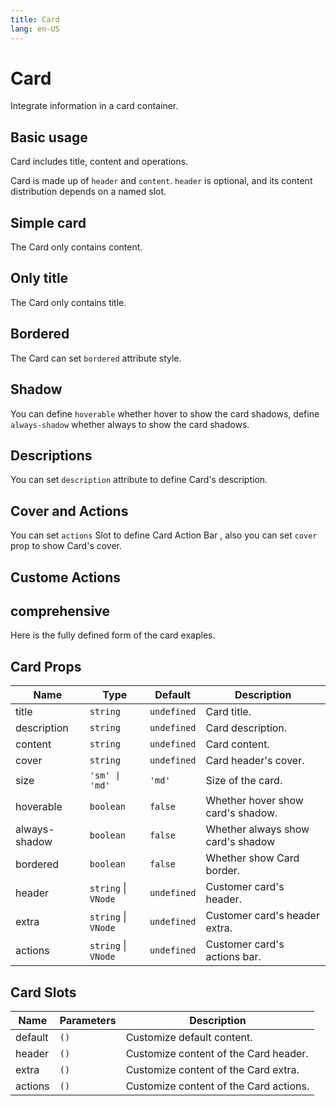 ```yaml
---
title: Card
lang: en-US
---
```


# Card

Integrate information in a card container.

## Basic usage

Card includes title, content and operations.

Card is made up of `header` and `content`. `header` is optional, and its content distribution depends on a named slot.

<demo src="../example/card/basic.vue"></demo>

## Simple card

The Card only contains content.

<demo src="../example/card/simple.vue"></demo>

## Only title

The Card only contains title.

<demo src="../example/card/only-title.vue"></demo>

## Bordered

The Card can set `bordered` attribute style.

<demo src="../example/card/bordered.vue"></demo>

## Shadow

You can define `hoverable` whether hover to show the card shadows, define `always-shadow` whether always to show the card shadows.

<demo src="../example/card/hoverable.vue"></demo>
<demo src="../example/card/shadow.vue"></demo>
## Descriptions

You can set `description` attribute to define Card's description.

<demo src="../example/card/description.vue"></demo>

## Cover and Actions

You can set `actions` Slot to define Card Action Bar , also you can set `cover` prop to show Card's cover.

<demo src="../example/card/cover-action.vue"></demo>

## Custome Actions

<demo src="../example/card/custom-actions.vue"></demo>

## comprehensive

Here is the fully defined form of the card exaples.

<demo src="../example/card/comprehensive.vue"></demo>

## Card Props

| Name | Type | Default | Description |
| --- | --- | --- | --- |
| title | `string` | `undefined` | Card title. |
| description | `string` | `undefined` | Card description. |
| content | `string` | `undefined` | Card content. |
| cover | `string` | `undefined` | Card header's cover. |
| size | `'sm' \| 'md' ` | `'md'` | Size of the card. |
| hoverable | `boolean` | `false` | Whether hover show card's shadow. |
| always-shadow | `boolean` | `false` | Whether always show card's shadow |
| bordered | `boolean` | `false` | Whether show Card border. |
| header | `string` \| `VNode` | `undefined` | Customer card's header. |
| extra | `string` \| `VNode` | `undefined` | Customer card's header extra. |
| actions | `string` \| `VNode` | `undefined` | Customer card's actions bar. |

## Card Slots

| Name | Parameters | Description | 
| --- | --- | --- |
| default | `()` | Customize default content. |
| header | `()` | Customize content of the Card header. |
| extra | `()` | Customize content of the Card extra. |
| actions | `()` | Customize content of the Card actions. |
